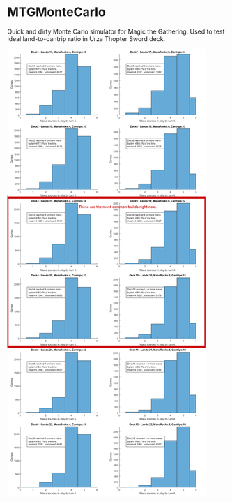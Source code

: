 # MTGMonteCarlo

Quick and dirty Monte Carlo simulator for Magic the Gathering. Used to test ideal land-to-cantrip ratio in Urza Thopter Sword deck.

![UrzaSword Analysis Histograms](https://github.com/CalvinGregory/MTGMonteCarlo/blob/master/UrzaSword%20Analysis%20-%20Collated%20Figures.png)
